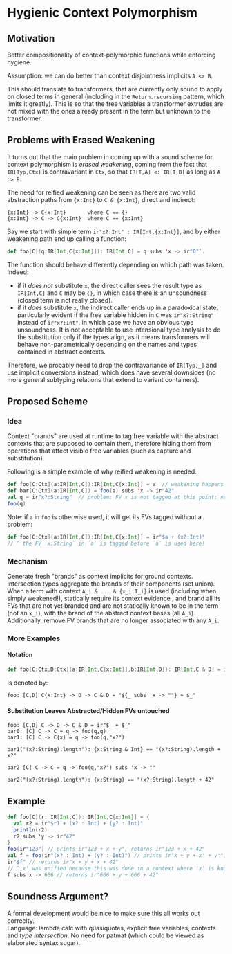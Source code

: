# Hygienic Context Polymorphism

## Motivation

Better compositionality of context-polymorphic functions while enforcing hygiene.

Assumption:
we can do better than context disjointness implicits `A <> B`.

This should translate to transformers, that are currently only sound to apply on closed terms in general
(including in the `Return.recursing` pattern, which limits it greatly).
This is so that the free variables a transformer extrudes are not mixed with the ones already present in the term but unknown to the transformer.



## Problems with Erased Weakening

It turns out that the main problem in coming up with a sound scheme for context polymorphism is _erased weakening_,
coming from the fact that `IR[Typ,Ctx]` is contravariant in `Ctx`, so that `IR[T,A] <: IR[T,B]` as long as `A :> B`.

The need for reified weakening can be seen as there are two valid abstraction paths from `{x:Int}` to `C & {x:Int}`,
direct and indirect:

```
{x:Int} -> C{x:Int}       where C == {}
{x:Int} -> C -> C{x:Int}  where C == {x:Int}
```

Say we start with simple term `ir"x?:Int" : IR[Int,{x:Int}]`, 
and by either weakening path end up calling
a function:
```scala
def foo[C](q:IR[Int,C{x:Int}]): IR[Int,C] = q subs 'x -> ir"0"`.
```
The function should behave differently depending on which path was taken.
Indeed:
 * if it _does not_ substitute `x`, the direct caller sees the result type as `IR[Int,C]` and `C` may be `{}`, in which case there is an unsoundness (closed term is not really closed).
 * if it _does_ substitute `x`, the indirect caller ends up in a paradoxical state, particularly evident if the free variable hidden in `C` was `ir"x?:String"` instead of `ir"x?:Int"`,
 in which case we have an obvious type unsoundness.
 It is not acceptable to use intensional type analysis to do the substitution only if the types align, 
 as it means transformers will behave non-parametrically depending on the names and types contained in abstract contexts.

Therefore, we probably need to drop the contravariance of `IR[Typ,_]` 
and use implicit conversions instead, 
which does have several downsides (no more general subtyping relations that extend to variant containers).


## Proposed Scheme

### Idea

Context "brands" are used at runtime to tag free variable with the
abstract contexts that are supposed to contain them,
therefore hiding them from operations that affect visible free variables 
(such as capture and substitution).


Following is a simple example of why reified weakening is needed:

```scala
def foo[C:Ctx](a:IR[Int,C]):IR[Int,C{x:Int}] = a  // weakening happens here
def bar[C:Ctx](a:IR[Int,C]) = foo(a) subs 'x -> ir"42"
val q = ir"x?:String"  // problem: FV x is not tagged at this point; need reified weakening to tag it!
foo(q) 
```

Note: if `a` in `foo` is otherwise used, it will get its FVs tagged without a problem:

```scala
def foo[C:Ctx](a:IR[Int,C]):IR[Int,C{x:Int}] = ir"$a + (x?:Int)"
// ^ the FV `x:String` in `a` is tagged before `a` is used here!
```




### Mechanism

Generate fresh "brands" as context implicits for ground contexts.
Intersection types aggregate the brands of their components (set union).
When a term with context `A_i & ... & {x_i:T_i}` is used (including when simply weakened!), 
statically require its context evidence ,
and brand all its FVs that are not yet branded and are not statically known to be in the term (not an `x_i`), 
with the brand of the abstract context bases (all `A_i`).
Additionally, remove FV brands that are no longer associated with any `A_i`.



### More Examples


#### Notation

```scala
def foo[C:Ctx,D:Ctx](a:IR[Int,C{x:Int}],b:IR[Int,D]): IR[Int,C & D] = ir"${a subs 'x -> ir"42"} + $b"
```

Is denoted by:

```
foo: [C,D] C{x:Int} -> D -> C & D = "${_ subs 'x -> ""} + $_"
```



#### Substitution Leaves Abstracted/Hidden FVs untouched

```
foo: [C,D] C -> D -> C & D = ir"$_ + $_"
bar0: [C] C -> C = q -> foo(q,q)
bar1: [C] C -> C{x} = q -> foo(q,"x?")

bar1("(x?:String).length"): {x:String & Int} == "(x?:String).length + x?" 

bar2 [C] C -> C = q -> foo(q,"x?") subs 'x -> ""

bar2("(x?:String).length"): {x:String} == "(x?:String).length + 42"
```






## Example

```scala
def foo[C](r: IR[Int,C]): IR[Int,C{x:Int}] = {
  val r2 = ir"$r1 + (x? : Int) + (y? : Int)"
  println(r2)
  r2 subs 'y -> ir"42"
}
foo(ir"123") // prints ir"123 + x + y", returns ir"123 + x + 42"
val f = foo(ir"(x? : Int) + (y? : Int)") // prints ir"x + y + x' + y'", returns ir"x + y + x' + 42"
ir"$f" // returns ir"x + y + x + 42"
// ^ x' was unified because this was done in a context where 'x' is known to be in the base context
f subs x -> 666 // returns ir"666 + y + 666 + 42"
```

## Soundness Argument?

A formal development would be nice to make sure this all works out correclty.  
Language: lambda calc with quasiquotes, explicit free variables, contexts and _type intersection_.
No need for patmat (which could be viewed as elaborated syntax sugar).










